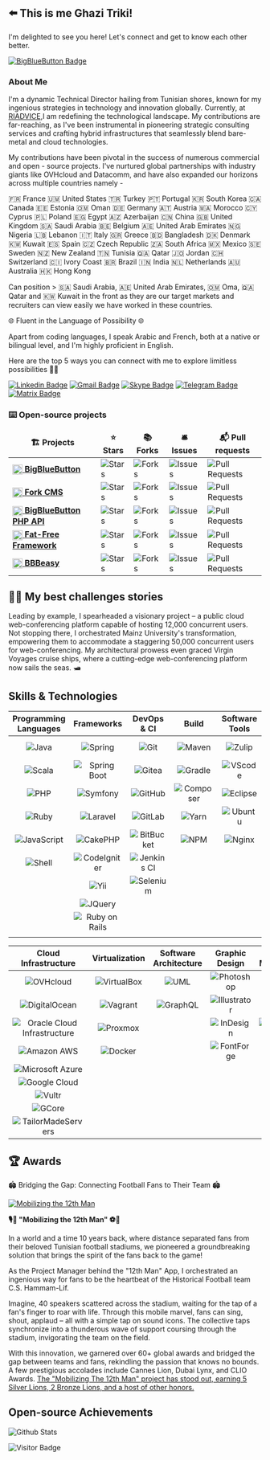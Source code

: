 ## ⬅️ This is me Ghazi Triki!

I'm delighted to see you here! Let's connect and get to know each other better.

[![BigBlueButton Badge](https://img.shields.io/badge/BigBlueButton-Core%20Committer-283274?style=social&logo=BigBlueButton&link=https://github.com/bigbluebutton/bigbluebutton/graphs/contributors)](https://github.com/bigbluebutton/bigbluebutton/graphs/contributors)

### About Me

I'm a dynamic Technical Director hailing from Tunisian shores, known for my ingenious strategies in technology and innovation globally. Currently, at [RIADVICE](https://riadvice.tn),I am redefining the technological landscape. My contributions are far-reaching, as I've been instrumental in pioneering strategic consulting services and crafting hybrid infrastructures that seamlessly blend bare-metal and cloud technologies.

My contributions have been pivotal in the success of numerous commercial and open - source projects. I've nurtured global partnerships with industry giants like OVHcloud and Datacomm, and have also expanded our horizons across multiple countries namely - 

🇫🇷 France 🇺🇲 United States 🇹🇷 Turkey 🇵🇹 Portugal 🇰🇷 South Korea 🇨🇦 Canada 🇪🇪 Estonia 🇴🇲 Oman 🇩🇪 Germany 🇦🇹 Austria
🇲🇦 Morocco 🇨🇾 Cyprus 🇵🇱 Poland 🇪🇬 Egypt 🇦🇿 Azerbaijan 🇨🇳 China 🇬🇧 United Kingdom 🇸🇦 Saudi Arabia 🇧🇪 Belgium
🇦🇪 United Arab Emirates 🇳🇬 Nigeria 🇱🇧 Lebanon 🇮🇹 Italy 🇬🇷 Greece 🇧🇩 Bangladesh 🇩🇰 Denmark 🇰🇼 Kuwait
🇪🇸 Spain 🇨🇿 Czech Republic 🇿🇦 South Africa 🇲🇽 Mexico 🇸🇪 Sweden 🇳🇿 New Zealand 🇹🇳 Tunisia 🇶🇦 Qatar
🇯🇴 Jordan 🇨🇭 Switzerland 🇨🇮 Ivory Coast 🇧🇷 Brazil 🇮🇳 India 🇳🇱 Netherlands 🇦🇺 Australia 🇭🇰 Hong Kong

Can position > 🇸🇦 Saudi Arabia, 🇦🇪 United Arab Emirates, 🇴🇲 Oma, 🇶🇦 Qatar and 🇰🇼 Kuwait in the front as they are our target markets and recruiters can view easily we have worked in these countries.

🌐 Fluent in the Language of Possibility 🌐

Apart from coding languages, I speak Arabic and French, both at a native or bilingual level, and I'm highly proficient in English.

Here are the top 5 ways you can connect with me to explore limitless possibilities 🚀🌟

[![Linkedin Badge](https://img.shields.io/badge/-GhaziTriki-blue?style=flat-square&logo=Linkedin&logoColor=white&link=https://www.linkedin.com/in/GhaziTriki/)](https://www.linkedin.com/in/GhaziTriki/)
[![Gmail Badge](https://img.shields.io/badge/-ghazi.triki@gmail.com-c14438?style=flat-square&logo=Gmail&logoColor=white&link=mailto:ghazi.triki@gmail.com)](mailto:ghazi.triki@gmail.com)
[![Skype Badge](https://img.shields.io/badge/-ghaziledernier-blue?style=flat-square&logo=skype&logoColor=white&link=skype:ghaziledernier?chat)](skype:ghaziledernier?chat)
[![Telegram Badge](https://img.shields.io/badge/-ghazitriki-blue?style=flat-square&logo=telegram&logoColor=white)](https://t.me/ghazitriki)
[![Matrix Badge](https://img.shields.io/badge/-@ghazitriki-black?style=flat-square&logo=matrix)](https://matrix.to/#/@ghazitriki:matrix.org)

### ⌨️ Open-source projects

<table>
  <thead align="center">
    <tr border: none;>
      <td><b>🏗️ Projects</b></td>
      <td><b>⭐ Stars</b></td>
      <td><b>📚 Forks</b></td>
      <td><b>🛎 Issues</b></td>
      <td><b>📬 Pull requests</b></td>
    </tr>
  </thead>
  <tbody>
    <tr>
      <td><a href="https://github.com/bigbluebutton/bigbluebutton"><img src="https://bigbluebutton.org/wp-content/uploads/2021/01/BigBlueButton_icon.svg.png" style="width:20px; height:20px; vertical-align:middle;"/> <b>BigBlueButton</b></a></td>
      <td><img alt="Stars" src="https://img.shields.io/github/stars/bigbluebutton/bigbluebutton?style=flat-square&labelColor=343b41"/></td>
      <td><img alt="Forks" src="https://img.shields.io/github/forks/bigbluebutton/bigbluebutton?style=flat-square&labelColor=343b41"/></td>
      <td><img alt="Issues" src="https://img.shields.io/github/issues/bigbluebutton/bigbluebutton?style=flat-square&labelColor=343b41"/></td>
      <td><img alt="Pull Requests" src="https://img.shields.io/github/issues-pr/bigbluebutton/bigbluebutton?style=flat-square&labelColor=343b41"/></td>
    </tr>
    <tr>
      <td><a href="https://github.com/forkcms/forkcms"><img src="https://www.fork-cms.com/frontend/themes/public/apple-touch-icon.png" style="width:20px; height:20px; vertical-align:middle;"/> <b>Fork CMS</b></a></td>
      <td><img alt="Stars" src="https://img.shields.io/github/stars/forkcms/forkcms?style=flat-square&labelColor=343b41"/></td>
      <td><img alt="Forks" src="https://img.shields.io/github/forks/forkcms/forkcms?style=flat-square&labelColor=343b41"/></td>
      <td><img alt="Issues" src="https://img.shields.io/github/issues/forkcms/forkcms?style=flat-square&labelColor=343b41"/></td>
      <td><img alt="Pull Requests" src="https://img.shields.io/github/issues-pr/forkcms/forkcms?style=flat-square&labelColor=343b41"/></td>
    </tr>
    <tr>
      <td><a href="https://github.com/bigbluebutton/bigbluebutton-api-php"><img src="https://cdn.freebiesupply.com/logos/large/2x/php-1-logo-png-transparent.png" style="width:20px;  vertical-align:middle;"/> <b>BigBlueButton PHP API</b></a></td>
      <td><img alt="Stars" src="https://img.shields.io/github/stars/bigbluebutton/bigbluebutton-api-php?style=flat-square&labelColor=343b41"/></td>
      <td><img alt="Forks" src="https://img.shields.io/github/forks/bigbluebutton/bigbluebutton-api-php?style=flat-square&labelColor=343b41"/></td>
      <td><img alt="Issues" src="https://img.shields.io/github/issues/bigbluebutton/bigbluebutton-api-php?style=flat-square&labelColor=343b41"/></td>
      <td><img alt="Pull Requests" src="https://img.shields.io/github/issues-pr/bigbluebutton/bigbluebutton-api-php?style=flat-square&labelColor=343b41"/></td>
    </tr>
   <tr>
      <td><a href="https://github.com/bcosca/fatfree"><img src="https://fatfreeframework.com/gui/img/f3_fav_57_precomposed.png" style="width:20px; height:20px; vertical-align:middle;"/> <b>Fat-Free Framework</b></a></td>
      <td><img alt="Stars" src="https://img.shields.io/github/stars/bcosca/fatfree?style=flat-square&labelColor=343b41"/></td>
      <td><img alt="Forks" src="https://img.shields.io/github/forks/bcosca/fatfree?style=flat-square&labelColor=343b41"/></td>
      <td><img alt="Issues" src="https://img.shields.io/github/issues/bcosca/fatfree?style=flat-square&labelColor=343b41"/></td>
      <td><img alt="Pull Requests" src="https://img.shields.io/github/issues-pr/bcosca/fatfree?style=flat-square&labelColor=343b41"/></td>
    </tr>
      <tr>
      <td><a href="https://github.com/riadvice/bbbeasy"><img src="https://raw.githubusercontent.com/riadvice/bbbeasy/develop/bbbeasy-frontend/public/images/logo_02.png" style="width:20px;vertical-align:middle;"/> <b>BBBeasy</b></a></td>
      <td><img alt="Stars" src="https://img.shields.io/github/stars/riadvice/bbbeasy?style=flat-square&labelColor=343b41"/></td>
      <td><img alt="Forks" src="https://img.shields.io/github/forks/riadvice/bbbeasy?style=flat-square&labelColor=343b41"/></td>
      <td><img alt="Issues" src="https://img.shields.io/github/issues/riadvice/bbbeasy?style=flat-square&labelColor=343b41"/></td>
      <td><img alt="Pull Requests" src="https://img.shields.io/github/issues-pr/riadvice/bbbeasy?style=flat-square&labelColor=343b41"/></td>
    </tr>
  </tbody>
</table>

## 🧗🏾 My best challenges stories

Leading by example, I spearheaded a visionary project – a public cloud web-conferencing platform capable of hosting 12,000 concurrent users. Not stopping there, I orchestrated Mainz University's transformation, empowering them to accommodate a staggering 50,000 concurrent users for web-conferencing. My architectural prowess even graced Virgin Voyages cruise ships, where a cutting-edge web-conferencing platform now sails the seas. 🛥️

##  Skills & Technologies

|   Programming Languages    |    Frameworks     |    DevOps & CI    |       Build       |   Software Tools   |     Databases     |
|:-------------------------:|:-----------------:|:-----------------:|:-----------------:|:------------------:|:-----------------:|
| ![Java](https://img.shields.io/badge/-Java-E34A86?style=flat-square&logo=java) | ![Spring](https://img.shields.io/badge/-Spring-6DB33F?style=flat-square&logo=spring&logoColor=white) | ![Git](https://img.shields.io/badge/-Git-black?style=flat-square&logo=git) | ![Maven](https://img.shields.io/badge/-Maven-C71A36?style=flat-square&logo=apachemaven) | ![Zulip](https://img.shields.io/badge/-Zulip-6291fc?style=flat-square&logo=zulip) | ![PostgreSQL](https://img.shields.io/badge/-PostgreSQL-white?style=flat-square&logo=postgresql&logoColor=4169E1) |
| ![Scala](https://img.shields.io/badge/-scala-d73222?style=flat-square&logo=scala) | ![Spring Boot](https://img.shields.io/badge/-Spring%20Boot-6DB33F?style=flat-square&logo=springboot&logoColor=white) | ![Gitea](https://img.shields.io/badge/-Gitea-white?style=flat-square&logo=gitea) | ![Gradle](https://img.shields.io/badge/-Gradle-02303A?style=flat-square&logo=gradle) | ![VScode](https://img.shields.io/badge/-VScode-007ACC?style=flat-square&logo=visualstudiocode) | ![MySQL](https://img.shields.io/badge/-MySQL-4479A1?style=flat-square&logo=mysql&logoColor=white) |
| ![PHP](https://img.shields.io/badge/-PHP-f6f4ed?style=flat-square&logo=php) | ![Symfony](https://img.shields.io/badge/-Symfony-000000?style=flat-square&logo=symfony) | ![GitHub](https://img.shields.io/badge/-GitHub-181717?style=flat-square&logo=github) | ![Composer](https://img.shields.io/badge/-Composer-885630?style=flat-square&logo=composer) | ![Eclipse](https://img.shields.io/badge/-Eclipse-2C2255?style=flat-square&logo=eclipseide) | ![MariaDB](https://img.shields.io/badge/-MariaDB-003545?style=flat-square&logo=mariadb) |
| ![Ruby](https://img.shields.io/badge/-Ruby-CC342D?style=flat-square&logo=ruby) | ![Laravel](https://img.shields.io/badge/-Laravel-white?style=flat-square&logo=laravel) | ![GitLab](https://img.shields.io/badge/-GitLab-FCA121?style=flat-square&logo=gitlab) | ![Yarn](https://img.shields.io/badge/-Yarn-white?style=flat-square&logo=yarn) | ![Ubuntu](https://img.shields.io/badge/-ubuntu-white?style=flat-square&logo=ubuntu) | ![SQLite](https://img.shields.io/badge/-Sqlite-003d5a?style=flat-square&logo=sqlite) |
| ![JavaScript](https://img.shields.io/badge/-JavaScript-black?style=flat-square&logo=javascript) | ![CakePHP](https://img.shields.io/badge/-CakePHP-white?style=flat-square&logo=cakephp) | ![BitBucket](https://img.shields.io/badge/-BitBucket-darkblue?style=flat-square&logo=bitbucket) | ![NPM](https://img.shields.io/badge/-NPM-white?style=flat-square&logo=npm) | ![Nginx](https://img.shields.io/badge/-nginx-009639?style=flat-square&logo=nginx) | ![H2](https://img.shields.io/badge/-H2-131c9b?style=flat-square&logo=h2) |
| ![Shell](https://img.shields.io/badge/-Shell-89e051?style=flat-square) | ![CodeIgniter](https://img.shields.io/badge/-CodeIgniter-white?style=flat-square&logo=codeigniter) | ![Jenkins CI](https://img.shields.io/badge/-Jenkins%20CI-white?style=flat-square&logo=jenkins) | | | ![Redis](https://img.shields.io/badge/-Redis-DC382D?style=flat-square&logo=redis&logoColor=white) |
| | ![Yii](https://img.shields.io/badge/-Yii-FFD100?style=flat-square&logo=yii) | ![Selenium](https://img.shields.io/badge/-Selenium%20/%20Selenoid-white?style=flat-square&logo=selenium) | | | ![MongoDB](https://img.shields.io/badge/-MongoDB-4EA94B?style=flat-square&logo=mongodb&logoColor=white) |
| | ![JQuery](https://img.shields.io/badge/-JQuery-0769AD?style=flat-square&logo=jquery) | | | | |
| | ![Ruby on Rails](https://img.shields.io/badge/-Ruby%20on%20Rails-CC0000?style=flat-square&logo=rubyonrails) | | | |  |
| | | | | | |



| Cloud Infrastructure | Virtualization | Software Architecture | Graphic Design | Project Management | Administration |
|:--------------------:|:--------------:|:--------------------:|:--------------:|:------------------:|:----------------:|
| ![OVHcloud](https://img.shields.io/badge/-OVHcloud-123F6D?style=flat-square&logo=ovh) | ![VirtualBox](https://img.shields.io/badge/-VirtualBox-183A61?style=flat-square&logo=virtualbox) | ![UML](https://img.shields.io/badge/-UML-FABD14?style=flat-square&logo=uml&logoColor=white) | ![Photoshop](https://img.shields.io/badge/-Photoshop-white?style=flat-square&logo=adobephotoshop) | ![JIRA](https://img.shields.io/badge/-JIRA-0052CC?style=flat-square&logo=jira&logoColor=white) | ![Microsoft Word](https://img.shields.io/badge/-Microsoft%20Word-2B579A?style=flat-square&logo=microsoftword) |
| ![DigitalOcean](https://img.shields.io/badge/-Digital%20Ocean-0080FF?style=flat-square&logo=digitalocean&logoColor=white) | ![Vagrant](https://img.shields.io/badge/-Vagrant-0a56ce?style=flat-square&logo=vagrant) | ![GraphQL](https://img.shields.io/badge/-GraphQL-E10098?style=flat-square&logo=graphql) | ![Illustrator](https://img.shields.io/badge/-Illustrator-FFFFFF?style=flat-square&logo=adobeillustrator) | ![ProjeQtOr](https://img.shields.io/badge/-ProjeQtOr-4f4e7c?style=flat-square&logo=projeqtor) | ![Microsoft Excel](https://img.shields.io/badge/-Microsoft%20Excel-217346?style=flat-square&logo=microsoftexcel) |
| ![Oracle Cloud Infrastructure](https://img.shields.io/badge/Oracle%20Cloud%20Infrastructure-F80000?style=flat-square&logo=oracle&logoColor=white) | ![Proxmox](https://img.shields.io/badge/-Proxmox-FFFFFF?style=flat-square&logo=proxmox) | | ![InDesign](https://img.shields.io/badge/-InDesign-FFFFFF?style=flat-square&logo=adobeindesign) | ![Zoho Books](https://img.shields.io/badge/-Zoho%20Books-0085c7?style=flat-square&logo=zoho) | ![Microsoft PowerPoint](https://img.shields.io/badge/-Microsoft%20PowerPoint-B7472A?style=flat-square&logo=microsoftpowerpoint) |
| ![Amazon AWS](https://img.shields.io/badge/Amazon%20AWS-232F3E?style=flat-square&logo=amazon-aws) | ![Docker](https://img.shields.io/badge/-Docker-black?style=flat-square&logo=docker) |  | ![FontForge](https://img.shields.io/badge/-FontForge-3E745D?style=flat-square&logo=fontforge) | |  ![Google Suite](https://img.shields.io/badge/-Google%20Suite-white?style=flat-square&logo=google) |
| ![Microsoft Azure](https://img.shields.io/badge/Microsoft%20Azure-0078D4?style=flat-square&logo=microsoft-azure) | | | | | |
| ![Google Cloud](https://img.shields.io/badge/Google%20Cloud-4285F4?style=flat-square&logo=google-cloud&logoColor=white) | | | | | |
| ![Vultr](https://img.shields.io/badge/-Vultr-007BFC?style=flat-square&logo=vultr) | | | | | |
| ![GCore](https://img.shields.io/badge/-GCore-FFA518?style=flat-square&logo=gcore) | | | |
| ![TailorMadeServers](https://img.shields.io/badge/-TailorMadeServers-3366CC?style=flat-square) | | | |

## 🏆 Awards

🏟️ Bridging the Gap: Connecting Football Fans to Their Team 🏟️


[![Mobilizing the 12th Man](https://i.ytimg.com/vi/1YHX0y71kWM/hqdefault.jpg)](https://www.youtube.com/watch?v=YHX0y71kWM)

**🎙️🥁 "Mobilizing the 12th Man" ⚽🥳**

In a world and a time 10 years back, where distance separated fans from their beloved Tunisian football stadiums, we pioneered a groundbreaking solution that brings the spirit of the fans back to the game!

As the Project Manager behind the "12th Man" App, I orchestrated an ingenious way for fans to be the heartbeat of the Historical Football team C.S. Hammam-Lif. 

Imagine, 40 speakers scattered across the stadium, waiting for the tap of a fan's finger to roar with life. Through this mobile marvel, fans can sing, shout, applaud – all with a simple tap on sound icons. The collective taps synchronize into a thunderous wave of support coursing through the stadium, invigorating the team on the field. 

With this innovation, we garnered over 60+ global awards and bridged the gap between teams and fans, rekindling the passion that knows no bounds. A few prestigious accolades include Cannes Lion, Dubai Lynx, and CLIO Awards. [The "Mobilizing The 12th Man" project has stood out, earning 5 Silver Lions, 2 Bronze Lions, and a host of other honors.](https://github.com/GhaziTriki/GhaziTriki/blob/main/Mobilizing.md)


## Open-source Achievements

![Github Stats](https://github-readme-stats.vercel.app/api?username=GhaziTriki&show=reviews,discussions_started,discussions_answered&&show_icons=true&theme=shadow_blue&rank_icon=github&count_private=true&include_all_commits=true&number_format=long)

![Visitor Badge](https://visitor-badge.laobi.icu/badge?page_id=GhaziTriki.GhaziTriki)
